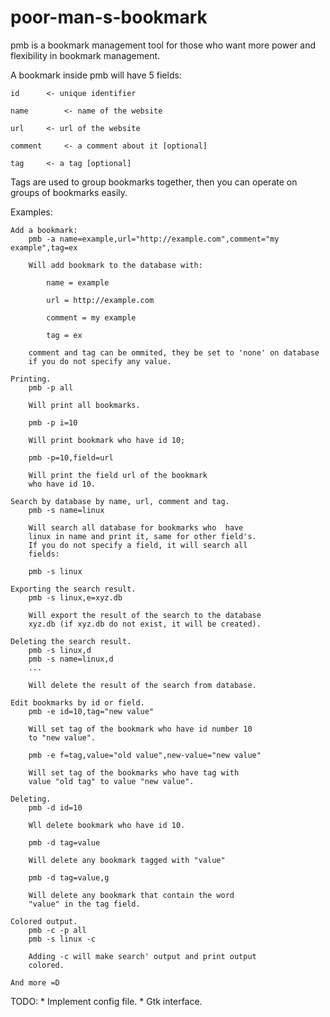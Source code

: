 # poor-man-s-bookmark

pmb is a bookmark management tool for those who want more power and flexibility
in bookmark management.

A bookmark inside pmb will have 5 fields:

	id		<- unique identifier

	name		<- name of the website

	url		<- url of the website

	comment		<- a comment about it [optional]

	tag		<- a tag [optional]

Tags are used to group bookmarks together, then you can operate on groups of
bookmarks easily.

Examples:

	Add a bookmark:
		pmb -a name=example,url="http://example.com",comment="my example",tag=ex

		Will add bookmark to the database with:

			name = example

			url = http://example.com

			comment = my example

			tag = ex

		comment and tag can be ommited, they be set to 'none' on database
		if you do not specify any value.

	Printing.
		pmb -p all

		Will print all bookmarks.

		pmb -p i=10

		Will print bookmark who have id 10;

		pmb -p=10,field=url

		Will print the field url of the bookmark
		who have id 10.

	Search by database by name, url, comment and tag.
		pmb -s name=linux 

		Will search all database for bookmarks who  have
		linux in name and print it, same for other field's.
		If you do not specify a field, it will search all
		fields:

		pmb -s linux	

	Exporting the search result.
		pmb -s linux,e=xyz.db

		Will export the result of the search to the database
		xyz.db (if xyz.db do not exist, it will be created).

	Deleting the search result.
		pmb -s linux,d
		pmb -s name=linux,d
		...

		Will delete the result of the search from database.

	Edit bookmarks by id or field.
		pmb -e id=10,tag="new value"

		Will set tag of the bookmark who have id number 10
		to "new value".

		pmb -e f=tag,value="old value",new-value="new value"

		Will set tag of the bookmarks who have tag with 
		value "old tag" to value "new value".
		
	Deleting.
		pmb -d id=10

		Wll delete bookmark who have id 10.

		pmb -d tag=value

		Will delete any bookmark tagged with "value"

		pmb -d tag=value,g

		Will delete any bookmark that contain the word
		"value" in the tag field.
			
	Colored output.
		pmb -c -p all
		pmb -s linux -c

		Adding -c will make search' output and print output
		colored.	

	And more =D

TODO:
	* Implement config file.
	* Gtk interface.
